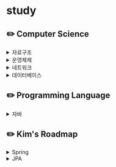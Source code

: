 # study

## :pencil2: Computer Science
<details>
<summary>자료구조</summary>
  
- [테스트](https://github.com/whxownss/study/blob/bca82bdb17c32b9fc2c8655ffd7729ab4e6abbec/Computer%20Science/%EC%9E%90%EB%A3%8C%EA%B5%AC%EC%A1%B0/test.md)
</details>

<details>
<summary>운영체제</summary>

</details>

<details>
<summary>네트워크</summary>

</details>

<details>
<summary>데이터베이스</summary>

</details>

## :pencil2: Programming Language
<details>
<summary>자바</summary>

</details>

## :pencil2: Kim's Roadmap
<details>
<summary>Spring</summary>

- 스프링 입문 - 코드로 배우는 스프링 부트, 웹 MVC, DB 접근 기술
- 스프링 핵심 원리 - 기본편
- 모든 개발자를 위한 HTTP 웹 기본 지식
- 스프링 MVC 1편 - 백엔드 웹 개발 핵심 기술
- 스프링 MVC 2편 - 백엔드 웹 개발 활용 기술
- 스프링 DB 1편 - 데이터 접근 핵심 원리
- 스프링 DB 2편 - 데이터 접근 활용 기술
- 스프링 핵심 원리 - 고급편
- 스프링 부트 - 핵심 원리와 활용
</details>
<details>
<summary>JPA</summary>
  
- [자바 ORM 표준 JPA 프로그래밍 - 기본편](https://github.com/whxownss/kim-jpa1.git){: target="_blank"}
- 실전! 스프링 부트와 JPA 활용1 - 웹 애플리케이션 개발
- 실전! 스프링 부트와 JPA 활용2 - API 개발과 성능 최적화
- 실전! 스프링 데이터 JPA
- 실전! Querydsl
</details>
